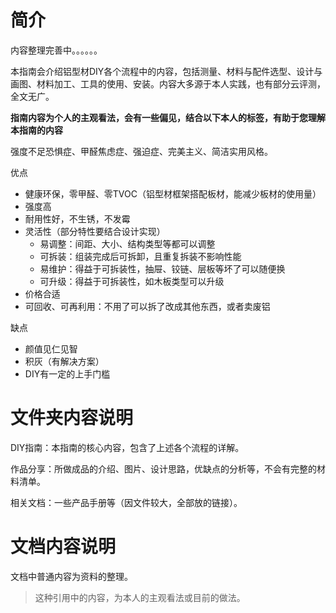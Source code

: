 # 简介

内容整理完善中。。。。。。

本指南会介绍铝型材DIY各个流程中的内容，包括测量、材料与配件选型、设计与画图、材料加工、工具的使用、安装。内容大多源于本人实践，也有部分云评测，全文无广。

**指南内容为个人的主观看法，会有一些偏见，结合以下本人的标签，有助于您理解本指南的内容**

强度不足恐惧症、甲醛焦虑症、强迫症、完美主义、简洁实用风格。


优点

- 健康环保，零甲醛、零TVOC（铝型材框架搭配板材，能减少板材的使用量）
- 强度高
- 耐用性好，不生锈，不发霉
- 灵活性（部分特性要结合设计实现）
  - 易调整：间距、大小、结构类型等都可以调整
  - 可拆装：组装完成后可拆卸，且重复拆装不影响性能
  - 易维护：得益于可拆装性，抽屉、铰链、层板等坏了可以随便换
  - 可升级：得益于可拆装性，如木板类型可以升级
- 价格合适
- 可回收、可再利用：不用了可以拆了改成其他东西，或者卖废铝

缺点

- 颜值见仁见智
- 积灰（有解决方案）
- DIY有一定的上手门槛



# 文件夹内容说明

DIY指南：本指南的核心内容，包含了上述各个流程的详解。

作品分享：所做成品的介绍、图片、设计思路，优缺点的分析等，不会有完整的材料清单。

相关文档：一些产品手册等（因文件较大，全部放的链接）。

# 文档内容说明

文档中普通内容为资料的整理。

> 这种引用中的内容，为本人的主观看法或目前的做法。
